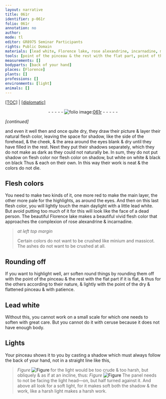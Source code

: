 ```yaml
---
layout: narrative
title: 061r
identifier: p-061r
folio: 061r
annotation: no
author:
mode: tl
editor: GR8975 Seminar Participants
rights: Public Domain
materials: [lead white, Florence lake, rose alexandrine, incarnadine, minium, massicot, ashes, Lead white, ceruse]
tools: [point of the pinceau & the rest with the flat part, point of the dry & flattened pinceau, pinceau]
measurements: []
bodyparts: [back of your hand]
places: [Florence]
plants: []
professions: []
environments: [light]
animals: []
---
```


<p><a href="{{ site.baseurl }}/translation/">[TOC]</a> | <a href="{{ site.baseurl }}/texts/p-061r_tc/" target="_blank">[diplomatic]</a></p><div class="folio" align="center">- - - - - <a href="http://gallica.bnf.fr/ark:/12148/btv1b10500001g/f127.image" target="_blank"><img src="https://cu-mkp.github.io/2017-workshop-edition/assets/photo-icon.png" alt="folio image: " style="display:inline-block; margin-bottom:-3px;"/>061r</a> - - - - - </div>  
 
*[continued]*
  
and even it well <span class="del">then</span> and once quite dry, they draw their picture & layer their natural flesh color, leaving the space for shadow, like the side of the forehead, & the cheek, & the area around the eyes blank & dry until they have filled in the rest. Next they put their shadows separately, which they do not make as dark as they could not naturally be. In sum, they do not put shadow on flesh color nor flesh color on shadow, but white on white & black on black <span class="del">Thus</span> & each on their own. In this way their work is neat & the colors do not die.
 
 
  

## Flesh colors

 
You need to make two kinds of it, one more red to make the main layer, the other more pale for the highlights, as around the eyes. And then on this last flesh color, you will lightly touch the main daylight with a little <span class="m">lead white</span>. But avoid putting too much of it for this will look like the face of a dead person. The beautiful <span class="m"><span class="pl">Florence</span> lake</span> makes a beautiful vivid flesh color that approaches <span class="del"></span> the complexion of <span class="m">rose alexandrine</span> & <span class="m">incarnadine</span>.
 
> *at left top margin*
> 
> 
>   Certain colors do not want to be crushed like <span class="m">minium</span> and <span class="m">massicot</span>. The <span class="m">ashes</span> do not want to be crushed at all.
 
 
  

## Rounding off

 
If you want to highlight well, <span class="del">arr</span> soften round things by rounding them off with the <span class="tl">point of the pinceau & the rest with the flat part</span> if it is flat, & thus for the others according to their nature, & lightly with the <span class="tl">point of the dry & flattened pinceau</span> <span class="add">&</span> with patience.
 
 
  

## <span class="m">Lead white</span>

 
Without this, you cannot work on a small scale for which one needs to soften with great care. But you cannot do it with <span class="m">ceruse</span> because it does not have enough body.
 
 
  

## Lights

 
Your <span class="tl">pinceau</span> shows it to you by casting a shadow which must always follow the <span class="bp">back of your hand</span>, not in a straight line like this, 
> *Figure*
> <a href="https://drive.google.com/open?id=0B9-oNrvWdlO5LVgyaXJ0Rl8wMjA" target="_blank"><img src="https://cu-mkp.github.io/GR8975-edition/assets/photo-icon.png" alt="Figure" style="display:inline-block; margin-bottom:-3px;"/></a>
 for the light would be too crude & too harsh, but obliquely & as if at an incline, thus: 
> *Figure*
> <a href="https://drive.google.com/open?id=0B9-oNrvWdlO5a0g1a0hvTUdHRFE" target="_blank"><img src="https://cu-mkp.github.io/GR8975-edition/assets/photo-icon.png" alt="Figure" style="display:inline-block; margin-bottom:-3px;"/></a>
 The panel needs to not be facing the <span class="env">light</span> head—on, but half turned against it. And above all look for a soft light, for it makes soft both the shadow & the work, like a harsh light <span class="sup">makes</span> a harsh work.
 

